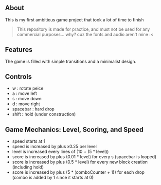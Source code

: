 ## About
This is my first ambitious game project that took a lot of time to finish
> This repository is made for practice, and must not be used for any commercial purposes... why? cuz the fonts and audio aren't mine :<

## Features
The game is filled with simple transitions and a minimalist design.

## Controls
- w : rotate peice
- a : move left
- s : move down
- d : move right
- spacebar : hard drop
- shift : hold (under construction)

## Game Mechanics: Level, Scoring, and Speed

- speed starts at 1
- speed is increased by plus x0.25 per level 
- level is increased every lines of (10 + (5 * level)) 
- score is increased by plus (0.01 * level) for every s (spacebar is looped)
- score is increased by plus (0.5 * level) for every new block creation (including hold)
- score is increased by plus (5 * (comboCounter + 1)) for each drop (combo is added by 1 since it starts at 0)
